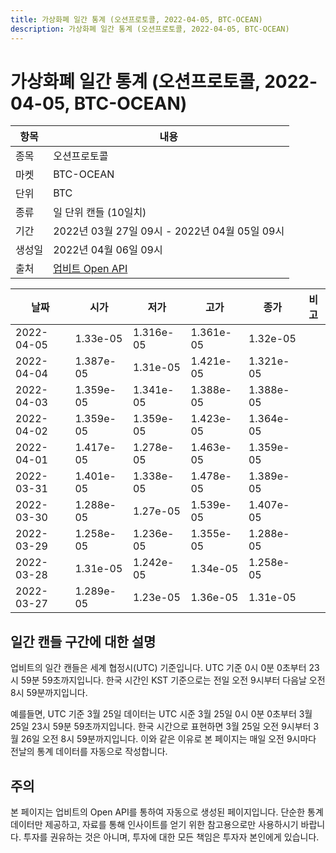 ```yaml
---
title: 가상화폐 일간 통계 (오션프로토콜, 2022-04-05, BTC-OCEAN)
description: 가상화폐 일간 통계 (오션프로토콜, 2022-04-05, BTC-OCEAN)
---
```



가상화폐 일간 통계 (오션프로토콜, 2022-04-05, BTC-OCEAN)
===

|항목|내용|
|--|--|
|종목|오션프로토콜|
|마켓|BTC-OCEAN|
|단위|BTC|
|종류|일 단위 캔들 (10일치)|
|기간|2022년 03월 27일 09시 - 2022년 04월 05일 09시|
|생성일|2022년 04월 06일 09시|
|출처|[업비트 Open API](https://docs.upbit.com)|


|날짜|시가|저가|고가|종가|비고|
|--|--|--|--|--|--|
|2022-04-05|1.33e-05|1.316e-05|1.361e-05|1.32e-05|    |
|2022-04-04|1.387e-05|1.31e-05|1.421e-05|1.321e-05|    |
|2022-04-03|1.359e-05|1.341e-05|1.388e-05|1.388e-05|    |
|2022-04-02|1.359e-05|1.359e-05|1.423e-05|1.364e-05|    |
|2022-04-01|1.417e-05|1.278e-05|1.463e-05|1.359e-05|    |
|2022-03-31|1.401e-05|1.338e-05|1.478e-05|1.389e-05|    |
|2022-03-30|1.288e-05|1.27e-05|1.539e-05|1.407e-05|    |
|2022-03-29|1.258e-05|1.236e-05|1.355e-05|1.288e-05|    |
|2022-03-28|1.31e-05|1.242e-05|1.34e-05|1.258e-05|    |
|2022-03-27|1.289e-05|1.23e-05|1.36e-05|1.31e-05|    |


일간 캔들 구간에 대한 설명
---


업비트의 일간 캔들은 세계 협정시(UTC) 기준입니다. 
UTC 기준 0시 0분 0초부터 23시 59분 59초까지입니다. 
한국 시간인 KST 기준으로는 전일 오전 9시부터 다음날 오전 8시 59분까지입니다. 


예를들면, UTC 기준 3월 25일 데이터는 UTC 시준 3월 25일 0시 0분 0초부터 3월 25일 23시 59분 59초까지입니다. 
한국 시간으로 표현하면 3월 25일 오전 9시부터 3월 26일 오전 8시 59분까지입니다. 
이와 같은 이유로 본 페이지는 매일 오전 9시마다 전날의 통계 데이터를 자동으로 작성합니다. 


주의
---


본 페이지는 업비트의 Open API를 통하여 자동으로 생성된 페이지입니다. 
단순한 통계 데이터만 제공하고, 자료를 통해 인사이트를 얻기 위한 참고용으로만 사용하시기 바랍니다. 
투자를 권유하는 것은 아니며, 투자에 대한 모든 책임은 투자자 본인에게 있습니다. 
